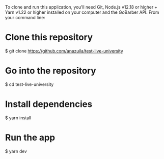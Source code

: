 To clone and run this application, you'll need Git, Node.js v12.18 or higher + Yarn v1.22 or higher installed on your computer and the GoBarber API. From your command line:

# Clone this repository
$ git clone https://github.com/anazuila/test-live-university

# Go into the repository
$ cd test-live-university

# Install dependencies
$ yarn install

# Run the app
$ yarn dev
